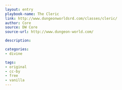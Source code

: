 ```yaml
---
layout: entry
playbook-name: The Cleric
link: http://www.dungeonworldsrd.com/classes/cleric/
author: Core
source: DW Core
source-url: http://www.dungeon-world.com/

description:

categories:
- divine

tags:
- original
- cc-by
- free
- vanilla
---
```

